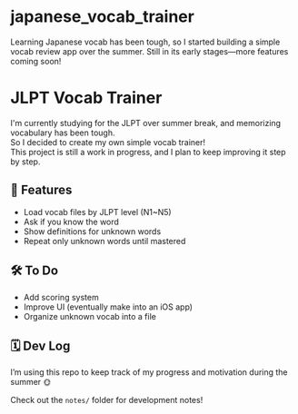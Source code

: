 # japanese_vocab_trainer
Learning Japanese vocab has been tough, so I started building a simple vocab review app over the summer. Still in its early stages—more features coming soon!

# JLPT Vocab Trainer

I'm currently studying for the JLPT over summer break, and memorizing vocabulary has been tough.  
So I decided to create my own simple vocab trainer!  
This project is still a work in progress, and I plan to keep improving it step by step.

## 📌 Features
- Load vocab files by JLPT level (N1~N5)
- Ask if you know the word
- Show definitions for unknown words
- Repeat only unknown words until mastered

## 🛠️ To Do
- Add scoring system
- Improve UI (eventually make into an iOS app)
- Organize unknown vocab into a file

## 🗓️ Dev Log
I’m using this repo to keep track of my progress and motivation during the summer 🌞

Check out the `notes/` folder for development notes!
